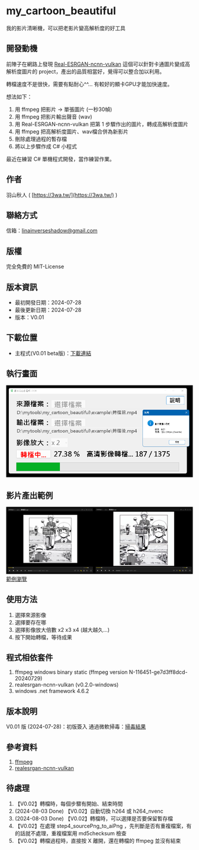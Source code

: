 # my_cartoon_beautiful
我的影片清晰機，可以把老影片變高解析度的好工具

## 開發動機
前陣子在網路上發現 [Real-ESRGAN-ncnn-vulkan](https://github.com/xinntao/Real-ESRGAN-ncnn-vulkan) 這個可以針對卡通圖片變成高解析度圖片的 project，產出的品質相當好，覺得可以整合加以利用。

轉檔速度不是很快，需要有點耐心^^... 有較好的顯卡GPU才能加快速度。

想法如下：
1. 用 ffmpeg 把影片 → 單張圖片 (一秒30幀)
2. 用 ffmpeg 把影片輸出聲音 (wav)
3. 用 Real-ESRGAN-ncnn-vulkan 把第 1 步驟作出的圖片，轉成高解析度圖片
4. 用 ffmpeg 把高解析度圖片、wav檔合併為新影片
5. 刪除處理過程的暫存檔
6. 將以上步驟作成 C# 小程式

最近在練習 C# 單機程式開發，當作練習作業。

## 作者
羽山秋人 ( [https://3wa.tw/](https://3wa.tw/) )

## 聯絡方式
信箱：<a href="mailto:linainverseshadow@gmail.com">linainverseshadow@gmail.com</a>

## 版權
完全免費的 MIT-License

## 版本資訊
- 最初開發日期：2024-07-28
- 最後更新日期：2024-07-28
- 版本：V0.01

## 下載位置
- 主程式(V0.01 beta版)：[下載連結](https://raw.githubusercontent.com/shadowjohn/my_cartoon_beautiful/master/release/V0.01/my_cartoon_beautiful.zip)

## 執行畫面
![執行畫面](snapshot/s1.png)

## 影片產出範例
![影片產出範例](snapshot/s2.png)
[範例瀏覽](https://github.com/shadowjohn/my_cartoon_beautiful/tree/main/example)

## 使用方法
1. 選擇來源影像
2. 選擇要存在哪
3. 選擇影像放大倍數 x2 x3 x4 (越大越久...)
4. 按下開始轉檔，等待成果

## 程式相依套件
1. ffmpeg windows binary static (ffmpeg version N-116451-ge7d3ff8dcd-20240729)
2. realesrgan-ncnn-vulkan (v0.2.0-windows)
3. windows .net framework 4.6.2

## 版本說明
V0.01 版 (2024-07-28)：初版簽入
通過微軟掃毒：[掃毒結果](https://www.microsoft.com/en-us/wdsi/submission/7690a33f-7234-4f4d-87cf-a86ae0e42491)

## 參考資料
1. [ffmpeg](https://www.ffmpeg.org/download.html)
2. [realesrgan-ncnn-vulkan](https://github.com/xinntao/Real-ESRGAN-ncnn-vulkan)

## 待處理
1. 【V0.02】轉檔時，每個步驟有開始、結束時間
2. (2024-08-03 Done) 【V0.02】自動切換 h264 或 h264_nvenc
3. (2024-08-03 Done) 【V0.02】轉檔時，可以選擇是否要保留暫存檔
4. 【V0.02】在處理 step4_sourcePng_to_aiPng ，先判斷是否有重複檔案，有的話就不處理，重複檔案用 md5checksum 檢查
5. 【V0.02】轉檔過程時，直接按 X 離開，還在轉檔的 ffmpeg 並沒有結束

